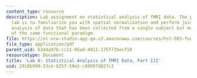 ```yaml
---
content_type: resource
description: Lab assignment on statistical analysis of fMRI data. The purpose of this
  lab is to familiarize you with spatial normalization and perform joint statistical
  analysis of data that has been collected from a single subject but multiple runs
  of the same functional paradigm.
file: https://ol-ocw-studio-app-qa.s3.amazonaws.com/courses/hst-583-functional-magnetic-resonance-imaging-data-acquisition-and-analysis-fall-2008/2918b99933ce825759e5c00997d827c3_lab6c.pdf
file_type: application/pdf
parent_uid: 6344a97b-cc11-05ad-4911-175f735ecf18
resourcetype: Document
title: 'Lab 6: Statistical Analysis of fMRI Data, Part III'
uid: 2918b999-33ce-8257-59e5-c00997d827c3
---
```

